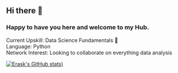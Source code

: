## Hi there 👋 

### Happy to have you here and welcome to my Hub.

Current Upskill: Data Science Fundamentals 🌱  
Language: Python   
Network Interest: Looking to collaborate on everything data analysis   


[![Erask's GitHub stats](https://github-readme-stats.vercel.app/api?username=Erask&show_icons=true))](https://github.com/Erask/github-readme-stats)







